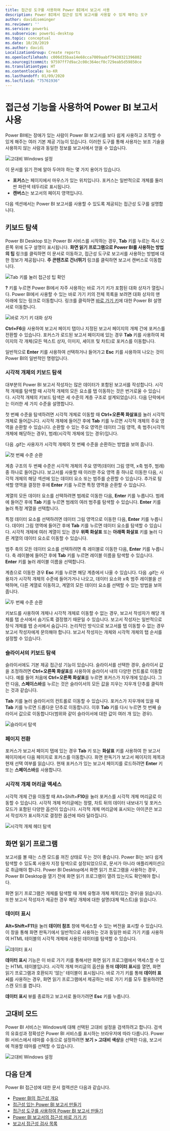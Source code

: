 ```yaml
---
title: 접근성 도구를 사용하여 Power BI에서 보고서 사용
description: Power BI에서 접근성 있게 보고서를 사용할 수 있게 해주는 도구
author: davidiseminger
ms.reviewer: ''
ms.service: powerbi
ms.subservice: powerbi-desktop
ms.topic: conceptual
ms.date: 10/28/2019
ms.author: davidi
LocalizationGroup: Create reports
ms.openlocfilehash: c006d35baa14e68cca7009aabf79438321396802
ms.sourcegitcommit: 97597ff7d9ac2c08c364ecf0c729eab5d59850ce
ms.translationtype: HT
ms.contentlocale: ko-KR
ms.lasthandoff: 01/09/2020
ms.locfileid: "75761936"
---
```

# <a name="consume-power-bi-reports-by-using-accessibility-features"></a>접근성 기능을 사용하여 Power BI 보고서 사용
Power BI에는 장애가 있는 사람이 Power BI 보고서를 보다 쉽게 사용하고 조작할 수 있게 해주는 여러 기본 제공 기능이 있습니다. 이러한 도구를 통해 사용자는 보조 기술을 사용하지 않는 사람과 동일한 정보를 보고서에서 얻을 수 있습니다.

![고대비 Windows 설정](media/desktop-accessibility/accessibility-consuming-tools-01.png)

이 문서를 읽기 전에 알아 두어야 하는 몇 가지 용어가 있습니다.

* **포커스**는 페이지에서 마우스가 있는 위치입니다. 포커스는 일반적으로 개체를 둘러싼 파란색 테두리로 표시됩니다.
* **캔버스**는 보고서의 페이지 영역입니다.

다음 섹션에서는 Power BI 보고서를 사용할 수 있도록 제공되는 접근성 도구를 설명합니다.

## <a name="keyboard-navigation"></a>키보드 탐색

Power BI Desktop 또는 Power BI 서비스를 시작하는 경우, **Tab** 키를 누르는 즉시 오른쪽 위에 도구 설명이 표시됩니다. **화면 읽기 프로그램으로 Power BI를 사용하는 방법의 팁** 링크를 클릭하면 이 문서로 이동하고, 접근성 도구로 보고서를 사용하는 방법에 대한 정보가 제공됩니다. **주 콘텐츠로 건너뛰기** 링크를 클릭하면 보고서 캔버스로 이동합니다.

![Tab 키를 눌러 접근성 팁 확인](media/desktop-accessibility/accessibility-consuming-tools-02.png)

**?** 키를 누르면 Power BI에서 자주 사용하는 바로 가기 키가 포함된 대화 상자가 열립니다. Power BI에서 사용할 수 있는 바로 가기 키의 전체 목록을 보려면 대화 상자의 맨 아래에 있는 링크로 이동합니다. 링크를 클릭하면 [바로 가기 키](desktop-accessibility-keyboard-shortcuts.md)에 대한 Power BI 설명서로 이동합니다.

![바로 가기 키 대화 상자](media/desktop-accessibility/accessibility-consuming-tools-03.png)

**Ctrl+F6**을 사용하여 보고서 페이지 탭이나 지정된 보고서 페이지의 개체 간에 포커스를 전환할 수 있습니다. 포커스가 로드된 보고서 페이지에 있는 경우 **Tab** 키를 사용하여 페이지의 각 개체(모든 텍스트 상자, 이미지, 셰이프 및 차트)로 포커스를 이동합니다. 

일반적으로 **Enter** 키를 사용하여 선택하거나 들어가고 **Esc** 키를 사용하여 나오는 것이 Power BI의 일반적인 명령입니다.

### <a name="keyboard-navigation-for-visuals"></a>시각적 개체의 키보드 탐색

대부분의 Power BI 보고서 작성자는 많은 데이터가 포함된 보고서를 작성합니다. 시각적 개체를 탐색할 때 시각적 개체의 모든 요소를 탭 이동하는 것은 번거로울 수 있습니다. 시각적 개체의 키보드 탐색은 세 수준의 계층 구조로 설계되었습니다. 다음 단락에서는 이러한 세 가지 수준을 설명합니다.

첫 번째 수준을 탐색하려면 시각적 개체로 이동할 때 **Ctrl+오른쪽 화살표**를 눌러 시각적 개체로 들어갑니다. 시각적 개체에 들어간 후에 **Tab** 키를 누르면 시각적 개체의 주요 영역을 순환할 수 있습니다. 순환할 수 있는 주요 영역은 데이터 그림 영역, 축 범주(시각적 개체에 해당하는 경우), 범례(시각적 개체에 있는 경우)입니다.

다음 .gif는 사용자가 시각적 개체의 첫 번째 수준을 순환하는 방법을 보여 줍니다.

![첫 번째 수준 순환](media/desktop-accessibility/accessibility-consuming-tools-04.gif)

계층 구조의 두 번째 수준은 시각적 개체의 주요 영역(데이터 그림 영역, x축 범주, 범례) 중 하나로 들어갑니다. 보고서를 사용할 때 이러한 주요 영역 중 하나로 이동한 다음, 시각적 개체의 해당 섹션에 있는 데이터 요소 또는 범주를 순환할 수 있습니다. 추가로 탐색할 영역을 결정한 후에 **Enter** 키를 누르면 특정 영역을 순환할 수 있습니다.

계열의 모든 데이터 요소를 선택하려면 범례로 이동한 다음, **Enter** 키를 누릅니다. 범례에 들어간 후에 **Tab** 키를 누르면 범례의 여러 범주를 탐색할 수 있습니다. **Enter** 키를 눌러 특정 계열을 선택합니다.

특정 데이터 요소를 선택하려면 데이터 그림 영역으로 이동한 다음, **Enter** 키를 누릅니다. 데이터 그림 영역에 들어간 후에 **Tab** 키를 누르면 데이터 요소를 탐색할 수 있습니다. 시각적 개체에 여러 계열이 있는 경우 **위쪽 화살표** 또는 **아래쪽 화살표** 키를 눌러 다른 계열의 데이터 요소로 이동할 수 있습니다.

범주 축의 모든 데이터 요소를 선택하려면 축 레이블로 이동한 다음, **Enter** 키를 누릅니다. 축 레이블에 들어간 후에 **Tab** 키를 누르면 레이블 이름을 탐색할 수 있습니다. **Enter** 키를 눌러 레이블 이름을 선택합니다.

계층으로 이동한 경우 **Esc** 키를 누르면 해당 계층에서 나올 수 있습니다. 다음 .gif는 사용자가 시각적 개체의 수준에 들어가거나 나오고, 데이터 요소와 x축 범주 레이블을 선택하며, 다른 계열로 이동하고, 계열의 모든 데이터 요소를 선택할 수 있는 방법을 보여 줍니다.

![두 번째 수준 순환](media/desktop-accessibility/accessibility-consuming-tools-05.gif)

키보드를 사용하여 개체나 시각적 개체로 이동할 수 없는 경우, 보고서 작성자가 해당 개체를 탭 순서에서 숨기도록 결정했기 때문일 수 있습니다. 보고서 작성자는 일반적으로 장식 개체를 탭 순서에서 숨깁니다. 논리적인 방식으로 보고서를 탭 이동할 수 없는 경우 보고서 작성자에게 문의해야 합니다. 보고서 작성자는 개체와 시각적 개체의 탭 순서를 설정할 수 있습니다.

### <a name="keyboard-navigation-for-slicers"></a>슬라이서의 키보드 탐색

슬라이서에도 기본 제공 접근성 기능이 있습니다. 슬라이서를 선택한 경우, 슬라이서 값을 조정하려면 **Ctrl+오른쪽 화살표**를 사용하여 슬라이서 내의 다양한 컨트롤로 이동합니다. 예를 들어 처음에 **Ctrl+오른쪽 화살표**를 누르면 포커스가 지우개에 있습니다. 그런 다음, **스페이스바**를 누르는 것은 슬라이서의 모든 값을 지우는 지우개 단추를 클릭하는 것과 같습니다.

**Tab** 키를 눌러 슬라이서의 컨트롤로 이동할 수 있습니다. 포커스가 지우개에 있을 때 **Tab** 키를 누르면 드롭다운 단추로 이동합니다. 이후 **Tab** 키를 다시 누르면 첫 번째 슬라이서 값으로 이동합니다(범위와 같이 슬라이서에 대한 값이 여러 개 있는 경우).

![슬라이서 탐색](media/desktop-accessibility/accessibility-consuming-tools-06.png)

### <a name="switching-pages"></a>페이지 전환

포커스가 보고서 페이지 탭에 있는 경우 **Tab** 키 또는 **화살표** 키를 사용하여 한 보고서 페이지에서 다음 페이지로 포커스를 이동합니다. 화면 판독기가 보고서 페이지의 제목과 현재 선택 여부를 읽습니다. 현재 포커스가 있는 보고서 페이지를 로드하려면 **Enter** 키 또는 **스페이스바**를 사용합니다.

### <a name="accessing-the-visual-header"></a>시각적 개체 머리글 액세스
시각적 개체 간을 이동할 때 Alt+Shift+**F10**을 눌러 포커스를 시각적 개체 머리글로 이동할 수 있습니다. 시각적 개체 머리글에는 정렬, 차트 뒤의 데이터 내보내기 및 포커스 모드가 포함된 다양한 옵션이 있습니다. 시각적 개체 머리글에 표시되는 아이콘은 보고서 작성자가 표시하기로 결정한 옵션에 따라 달라집니다.

![시각적 개체 헤더 탐색](media/desktop-accessibility/accessibility-consuming-tools-07.png)

## <a name="screen-reader"></a>화면 읽기 프로그램

보고서를 볼 때는 스캔 모드를 꺼진 상태로 두는 것이 좋습니다. Power BI는 보다 쉽게 탐색할 수 있도록 사용자 지정 탐색으로 설정되었으므로, 문서가 아니라 애플리케이션으로 취급해야 합니다. Power BI Desktop에서 화면 읽기 프로그램을 사용하는 경우, Power BI Desktop을 열기 전에 화면 읽기 프로그램이 열려 있는지도 확인해야 합니다.

화면 읽기 프로그램은 개체를 탐색할 때 개체 유형과 개체 제목(있는 경우)을 읽습니다. 또한 보고서 작성자가 제공한 경우 해당 개체에 대한 설명(대체 텍스트)을 읽습니다.

### <a name="show-data"></a>데이터 표시
**Alt+Shift+F11**을 눌러 **데이터 참조** 창에 액세스할 수 있는 버전을 표시할 수 있습니다. 이 창을 통해 화면 판독기에서 일반적으로 사용하는 것과 동일한 바로 가기 키를 사용하여 HTML 테이블의 시각적 개체에 사용된 데이터를 탐색할 수 있습니다.

![데이터 표시](media/desktop-accessibility/accessibility-04.png)

**데이터 표시** 기능은 이 바로 가기 키를 통해서만 화면 읽기 프로그램에서 액세스할 수 있는 HTML 테이블입니다. 시각적 개체 머리글의 옵션을 통해 **데이터 표시**를 열면, 화면 읽기 프로그램과 호환되지 ‘않는’ 테이블이 표시됩니다.   바로 가기 키를 통해 **데이터 표시**를 사용하는 경우, 화면 읽기 프로그램에서 제공하는 바로 가기 키를 모두 활용하려면 스캔 모드를 켭니다.

**데이터 표시** 뷰를 종료하고 보고서로 돌아가려면 **Esc** 키를 누릅니다.

## <a name="high-contrast-modes"></a>고대비 모드

Power BI 서비스는 Windows에 대해 선택된 고대비 설정을 검색하려고 합니다. 검색의 유효성과 정확성은 Power BI 서비스를 표시하는 브라우저에 따라 다릅니다. Power BI 서비스에서 테마를 수동으로 설정하려면 **보기 > 고대비 색상**을 선택한 다음, 보고서에 적용할 테마를 선택할 수 있습니다.

![고대비 Windows 설정](media/desktop-accessibility/accessibility-consuming-tools-01.png)


## <a name="next-steps"></a>다음 단계

Power BI 접근성에 대한 문서 컬렉션은 다음과 같습니다.

* [Power BI의 접근성 개요](desktop-accessibility-overview.md) 
* [접근성 있는 Power BI 보고서 만들기](desktop-accessibility-creating-reports.md) 
* [접근성 도구를 사용하여 Power BI 보고서 만들기](desktop-accessibility-creating-tools.md)
* [Power BI 보고서의 접근성 바로 가기 키](desktop-accessibility-keyboard-shortcuts.md)
* [보고서 접근성 검사 목록](desktop-accessibility-creating-reports.md#report-accessibility-checklist)


